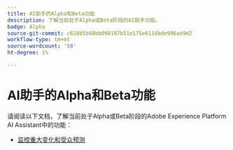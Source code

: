 ```yaml
---
title: AI助手的Alpha和Beta功能
description: 了解当前处于Alpha或Beta阶段的AI助手功能。
badge: Alpha
source-git-commit: c628b5b68bb098187b51e175e6116bde996ae9d2
workflow-type: tm+mt
source-wordcount: '58'
ht-degree: 1%

---
```


# AI助手的Alpha和Beta功能

请阅读以下文档，了解当前处于Alpha或Beta阶段的Adobe Experience Platform AI Assistant中的功能：

* [监控重大变化和受众预测](./audience-forecasting.md)